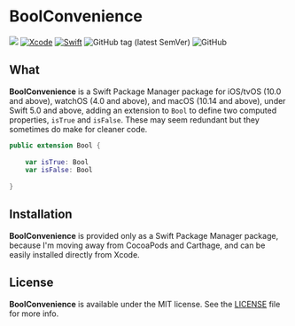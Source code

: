 # BoolConvenience
![](https://img.shields.io/badge/platforms-iOS%2010%20%7C%20tvOS%2010%20%7C%20watchOS%204%20%7C%20macOS%2010.14-red)
[![Xcode](https://img.shields.io/badge/Xcode-11-blueviolet.svg)](https://developer.apple.com/xcode)
[![Swift](https://img.shields.io/badge/Swift-5.0-orange.svg)](https://swift.org)
![GitHub tag (latest SemVer)](https://img.shields.io/github/v/tag/wltrup/BoolConvenience)
![GitHub](https://img.shields.io/github/license/wltrup/BoolConvenience)

## What

**BoolConvenience** is a Swift Package Manager package for iOS/tvOS (10.0 and above), watchOS (4.0 and above), and macOS (10.14 and above), under Swift 5.0 and above, adding an extension to `Bool` to define two computed properties, `isTrue` and `isFalse`. These may seem redundant but they sometimes do make for cleaner code. 

```swift
public extension Bool {
    
    var isTrue: Bool
    var isFalse: Bool
    
}
```

## Installation

**BoolConvenience** is provided only as a Swift Package Manager package, because I'm moving away from CocoaPods and Carthage, and can be easily installed directly from Xcode.

## License

**BoolConvenience** is available under the MIT license. See the [LICENSE](./LICENSE) file for more info.
